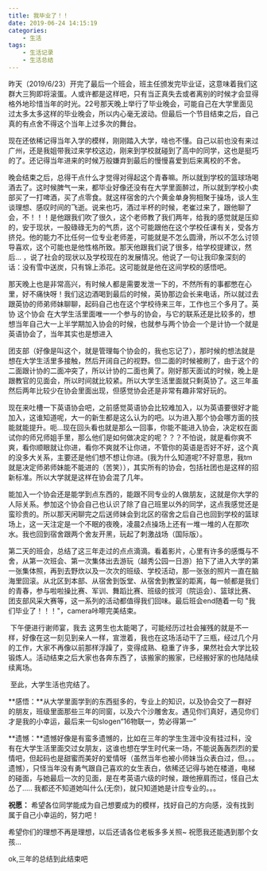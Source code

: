 ```yaml
---
title: 我毕业了！！
date: 2019-06-24 14:15:19
categories:
	- 生活
tags:
	- 生活记录
	- 生活总结
---
```


​	昨天（2019/6/23）开完了最后一个班会，班主任颁发完毕业证，这意味着我们这群大三狗即将滚蛋。人或许都是这样吧，只有当正真失去或者离别的时候才会显得格外地珍惜当年的时光。22号那天晚上举行了毕业晚会，可能自己在大学里面见过太多太多这样的毕业晚会，所以内心毫无波动。但最后一个节目结束之后，自己真的有点舍不得这个当年上过多次的舞台。<!--more-->

​	现在还依稀记得当年入学的模样，刚刚踏入大学，啥也不懂。自己以前也没有来过广州，还是我姐带我过来学校这边，刚来到学校就碰到了高中的同学，这也是挺巧的了。还记得当年进来的时候万般嫌弃到最后的慢慢喜爱到后来离校的不舍。

​	晚会结束之后，总得干点什么才觉得对得起这个青春嘛。所以就到学校的篮球场喝酒去了。这时候脾气一来，都毕业好像还没有在大学里面醉过，所以就到学校小卖部买了一打啤酒，买了点零食。就这样宿舍的六个黄金单身狗相聚于操场，谈人生谈理想、感叹时间的飞逝。说来也巧，酒过半杯的时候，老崔过来了，跟他聊了会，不！！！是他跟我们吹了很久，这个老师教了我们两年，给我的感觉就是压抑的，安于现状，一股碌碌无为的气质，这个可能跟他在这个学校任课有关，受各方挤兑。他的能力不比任何一位专业老师差，可能就是不怎么圆滑，所以不怎么讨领导喜欢，这个可能也是他性格所致。那天他跟我们说了很多，给学校提建议，然后... ，说了社会的现状以及学校现在的发展情况。他说了一句让我印象深刻的话：没有雪中送炭，只有锦上添花。这可能就是他在这间学校的感悟吧。

​	那天晚上也是非常高兴，有时候人都是需要发泄一下的，不然所有的事都憋在心里，好不痛快呀！我们这边酒喝到最后的时候，英协那边会长来电话，所以就过去跟英协的师弟师妹聊聊，起码自己也在这个学校待来三年，工作也三个多月了。英协  这个协会 在大学生活里面唯一一个参与的协会，与它的联系还是比较多的，想想当年自己大一上半学期加入协会的时候，也就参与两个协会一个是计协一个就是英语协会了，当年其实也是想进入

团支部（好像是叫这个，就是管理每个协会的，我也忘记了），那时候的想法就是想在大学生活里多接触，然后开阔自己的视野。但二面的时候被刷了，由于这个的二面跟计协的二面冲突了，所以计协的二面也黄了。刚好那天面试的时候，晚上是跟教官的见面会，所以时间就比较紧。所以大学生活里面就只剩英协了。这三年虽然后两年比较少在协会里面出现，但感觉协会还是非常有趣非常好玩的。

​	现在来吐槽一下英语协会吧，之前感觉英语协会比较难加入，以为英语要很好才能加入，这谁知道呢，大一的新生都是这么认为的吧。以为进入那个协会哪方面的技能就能提升。呃...现在回头看也就是那么一回事，你能不能进入协会，决定权在面试你的师兄师姐手里，那么他们是如何做决定的呢？？？不怕说，就是看你爽不爽，看你顺眼就让你进，看你不爽就不让你进，不管你的英语是否好不好，这个真的没多大关系，主要还是他们想不想让你进。(我为什么知道呢?不好意思，我tm就是决定师弟师妹能不能进的（苦笑）），其实所有的协会，包括社团也是这样的招新标准。所以大学就是这样在协会混了几年。

​	能加入一个协会还是能学到点东西的，能跟不同专业的人做朋友，这就是你大学的人际关系。参加这个协会自己也认识了除了自己班里以外的同学，这点我感觉还是蛮珍贵的。所以那天闲聊完之后送师妹会到北区的宿舍之后自己也回到学校的篮球场上，这一天注定是一个不眠的夜晚，凌晨2点操场上还有一堆一堆的人在那吹水。我也回到宿舍跟两个舍友开黑，玩起了刺激战场（国际版）。

​	第二天的班会，总结了这三年走过的点点滴滴。看着影片，心里有许多的感慨与不舍，从第一次班会、第一次集体出去游玩（越秀公园一日游）拍下了进入大学的第一张集体照，再到去野炊以及一次次的班级、学校活动，那一张张的照片一直在脑海里回滚。从北区到本部、从宿舍到饭堂、从宿舍到教室的距离，每一帧都是我们的青春，参与啦啦操比赛、军训、舞蹈比赛、班级的拔河（院运会）、篮球比赛、团支部风采大赛等，这一系列的活动都值得我们回味。最后班会end随着一句 "我们毕业了！！！"，camera咔嚓完美结束。

​	下午便进行谢师宴，我去 这男生也太能喝了，可能经历过社会摧残的就是不一样，好像在这一刻见到亲人一样，宣泄着，我也在这场活动干了三瓶，经过几个月的工作，大家不再像以前那样浮躁了，变得成熟、稳重了许多，果然社会大学比较锻炼人。活动结束之后大家也各奔东西了，该搬家的搬家，已经搬好家的也陆陆续续离场。

​	至此，大学生活也完结了。

**感悟：**从大学里面学到的东西挺多的，专业上的知识，以及协会交了一群好的朋友，班级里面那些三年的同窗，以及六个沙雕舍友。遇见你们真好，遇见你们才是我的小幸运，最后来一句slogen“16物联一，势必得第一”

**遗憾：**遗憾好像是有蛮多遗憾的，比如在三年的学生生涯中没有挂过科，没有在大学生活里面交过女朋友，这谁也想在学生时代来一场，不能说轰轰烈烈的爱情吧，但起码也是甜蜜而美好的爱情呀（虽然当年也被小师妹当众表白过，但。。。遗憾），只怪当年没有勇气跟自己喜欢的女生表白，依稀还记得与她在楼道，电梯的碰面，与她最后一次的见面，是在考英语六级的时候，跟他擦肩而过，怪自己太怂了.....  我都还不知道她叫什么(无奈)，就只知道她是计应专业的。。。

**祝愿：** 希望各位同学能成为自己想要成为的模样，找好自己的方向感，没有找到属于自己小幸运的，努力吧！

希望你们的理想不再是理想，以后还请各位老板多多关照~   祝愿我还能遇到那个女孩...

ok,三年的总结到此结束吧
